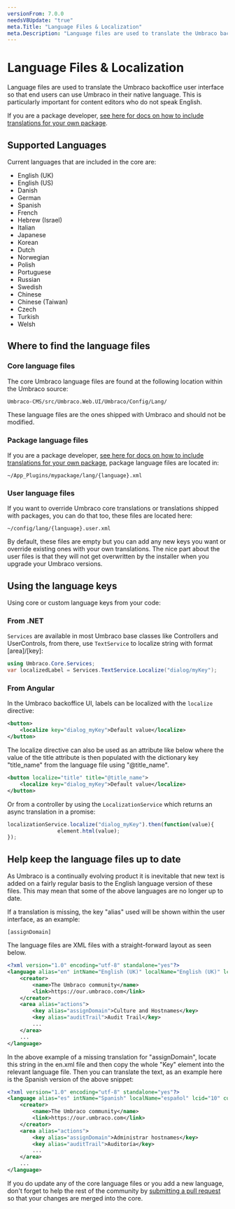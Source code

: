 ```yaml
---
versionFrom: 7.0.0
needsV8Update: "true"
meta.Title: "Language Files & Localization"
meta.Description: "Language files are used to translate the Umbraco backoffice user interface so that end users can use Umbraco in their native language."
---
```


# Language Files & Localization

Language files are used to translate the Umbraco backoffice user interface so that end users can use Umbraco in their native language. This is particularly important for content editors who do not speak English.

If you are a package developer, [see here for docs on how to include translations for your own package](Language-Files-For-Packages/index-v8.md).

## Supported Languages
Current languages that are included in the core are:

- English (UK)
- English (US)
- Danish
- German
- Spanish
- French
- Hebrew (Israel)
- Italian
- Japanese
- Korean
- Dutch
- Norwegian
- Polish
- Portuguese
- Russian
- Swedish
- Chinese
- Chinese (Taiwan)
- Czech
- Turkish
- Welsh

## Where to find the language files

### Core language files
The core Umbraco language files are found at the following location within the Umbraco source:

    Umbraco-CMS/src/Umbraco.Web.UI/Umbraco/Config/Lang/

These language files are the ones shipped with Umbraco and should not be modified.

### Package language files
If you are a package developer, [see here for docs on how to include translations for your own package](Language-Files-For-Packages/index.md), package language files are located in:

    ~/App_Plugins/mypackage/lang/{language}.xml

### User language files
If you want to override Umbraco core translations or translations shipped with packages, you can do that too, these files are located here:

    ~/config/lang/{language}.user.xml

By default, these files are empty but you can add any new keys you want or override existing ones with your own translations. The nice part about the user files is that they will not get overwritten by the installer when you upgrade your Umbraco versions.

## Using the language keys
Using core or custom language keys from your code:


### From .NET
`Services` are available in most Umbraco base classes like Controllers and UserControls, from there, use `TextService` to localize string with format [area]/[key]:

```csharp
using Umbraco.Core.Services;
var localizedLabel = Services.TextService.Localize("dialog/myKey");
```

### From Angular
In the Umbraco backoffice UI, labels can be localized with the `localize` directive:

```xml
<button>
    <localize key="dialog_myKey">Default value</localize>
</button>
```

The localize directive can also be used as an attribute like below where the value of the title attribute is then populated with the dictionary key "title_name" from the language file using "@title_name".

```xml
<button localize="title" title="@title_name">
    <localize key="dialog_myKey">Default value</localize>
</button>
```

Or from a controller by using the `LocalizationService` which returns an async translation in a promise:

```javascript
localizationService.localize("dialog_myKey").then(function(value){
                element.html(value);
});
```

## Help keep the language files up to date

As Umbraco is a continually evolving product it is inevitable that new text is added on a fairly regular basis to the English language version of these files. This may mean that some of the above languages are no longer up to date.

If a translation is missing, the key "alias" used will be shown within the user interface, as an example:

    [assignDomain]

The language files are XML files with a straight-forward layout as seen below.

```xml
<?xml version="1.0" encoding="utf-8" standalone="yes"?>
<language alias="en" intName="English (UK)" localName="English (UK)" lcid="" culture="en-GB">
    <creator>
        <name>The Umbraco community</name>
        <link>https://our.umbraco.com</link>
    </creator>
    <area alias="actions">
        <key alias="assignDomain">Culture and Hostnames</key>
        <key alias="auditTrail">Audit Trail</key>
        ...
    </area>
    ...
</language>
```

In the above example of a missing translation for "assignDomain", locate this string in the en.xml file and then copy the whole "Key" element into the relevant language file. Then you can translate the text, as an example here is the Spanish version of the above snippet:

```xml
<?xml version="1.0" encoding="utf-8" standalone="yes"?>
<language alias="es" intName="Spanish" localName="español" lcid="10" culture="es-ES">
    <creator>
        <name>The Umbraco community</name>
        <link>https://our.umbraco.com</link>
    </creator>
    <area alias="actions">
        <key alias="assignDomain">Administrar hostnames</key>
        <key alias="auditTrail">Auditoría</key>
        ...
    </area>
    ...
</language>
```

If you do update any of the core language files or you add a new language, don't forget to help the rest of the community by [submitting a pull request](../../Contribute/index.md) so that your changes are merged into the core.
